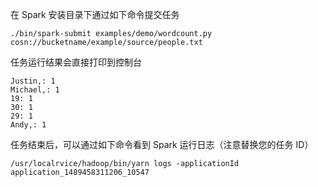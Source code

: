 在 Spark 安装目录下通过如下命令提交任务

``` shell
./bin/spark-submit examples/demo/wordcount.py cosn://bucketname/example/source/people.txt
```
任务运行结果会直接打印到控制台
```
Justin,: 1
Michael,: 1
19: 1
30: 1
29: 1
Andy,: 1
```

任务结束后，可以通过如下命令看到 Spark 运行日志（注意替换您的任务 ID）

``` shell
/usr/localrvice/hadoop/bin/yarn logs -applicationId application_1489458311206_10547
```

